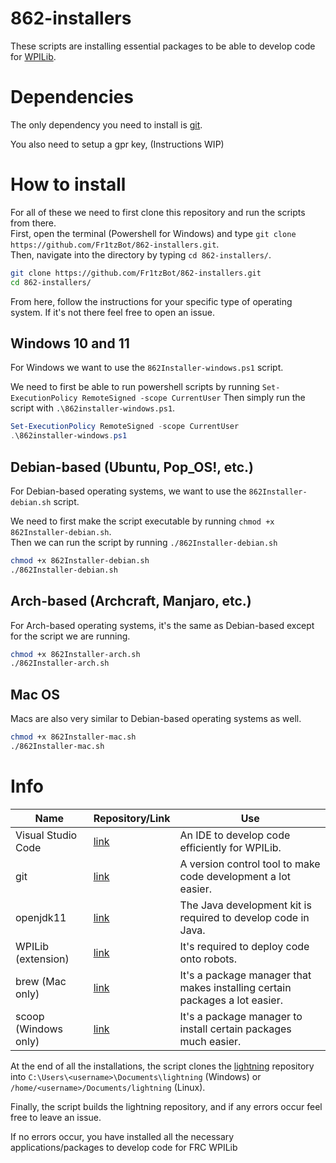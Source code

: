# 862-installers
These scripts are installing essential packages to be able to develop code for [WPILib](https://wpilib.org/).

# Dependencies
The only dependency you need to install is [git](https://git-scm.com/).

You also need to setup a gpr key, (Instructions WIP)

# How to install

For all of these we need to first clone this repository and run the scripts from there.  
First, open the terminal (Powershell for Windows) and type `git clone https://github.com/Fr1tzBot/862-installers.git`.  
Then, navigate into the directory by typing `cd 862-installers/`.  

```bash
git clone https://github.com/Fr1tzBot/862-installers.git
cd 862-installers/
```
From here, follow the instructions for your specific type of operating system. If it's not there feel free to open an issue.

## Windows 10 and 11
For Windows we want to use the `862Installer-windows.ps1` script.  

We need to first be able to run powershell scripts by running `Set-ExecutionPolicy RemoteSigned -scope CurrentUser`
Then simply run the script with `.\862installer-windows.ps1`.   

```ps1
Set-ExecutionPolicy RemoteSigned -scope CurrentUser
.\862installer-windows.ps1
```

## Debian-based (Ubuntu, Pop_OS!, etc.)
For Debian-based operating systems, we want to use the `862Installer-debian.sh` script.  

We need to first make the script executable by running `chmod +x 862Installer-debian.sh`.  
Then we can run the script by running `./862Installer-debian.sh`

```bash
chmod +x 862Installer-debian.sh
./862Installer-debian.sh
```

## Arch-based (Archcraft, Manjaro, etc.)
For Arch-based operating systems, it's the same as Debian-based except for the script we are running.  

```bash
chmod +x 862Installer-arch.sh
./862Installer-arch.sh
```

## Mac OS
Macs are also very similar to Debian-based operating systems as well.

```bash
chmod +x 862Installer-mac.sh
./862Installer-mac.sh
```

# Info

Name | Repository/Link | Use 
--- | --- | ---
Visual Studio Code | [link](https://code.visualstudio.com/) | An IDE to develop code efficiently for WPILib.
git | [link](https://git-scm.com/) | A version control tool to make code development a lot easier.
openjdk11 | [link](https://openjdk.java.net/projects/jdk/11/) | The Java development kit is required to develop code in Java.
WPILib (extension) | [link](https://wpilib.org/) | It's required to deploy code onto robots.
brew (Mac only) | [link](https://brew.sh/) | It's a package manager that makes installing certain packages a lot easier.
scoop (Windows only) | [link](https://scoop.sh/) | It's a package manager to install certain packages much easier.

At the end of all the installations, the script clones the [lightning](https://github.com/frc-862/lightning) repository into `C:\Users\<username>\Documents\lightning` (Windows) or `/home/<username>/Documents/lightning` (Linux).

Finally, the script builds the lightning repository, and if any errors occur feel free to leave an issue.

If no errors occur, you have installed all the necessary applications/packages to develop code for FRC WPILib